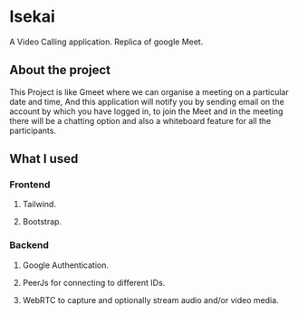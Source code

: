 # Isekai

A Video Calling application. Replica of google Meet.

## About the project

This Project is like Gmeet where we can organise a meeting on a particular date and time, And this application will notify you by sending email on the account by which you have logged in, to join the Meet and in the meeting there will be a chatting option and also a whiteboard feature for all the participants.

## What I used

### Frontend

1. Tailwind.

2. Bootstrap.

### Backend

1. Google Authentication.

2. PeerJs for connecting to different IDs.

3. WebRTC to capture and optionally stream audio and/or video media.
